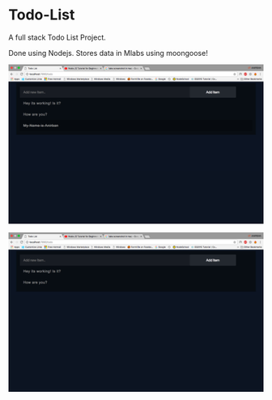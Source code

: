 # Todo-List
A full stack Todo List Project.

Done using Nodejs.
Stores data in Mlabs using moongoose!

![ScreenShot](2.png)

![ScreenShot](1.png)
